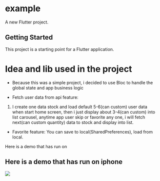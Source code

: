 # example

A new Flutter project.

## Getting Started

This project is a starting point for a Flutter application.

# Idea and lib used in the project

 - Because this was a simple project, i decided to use Bloc to handle the global state and app business logic

 - Fetch user data from api feature:
  1. I create one data stock and load default 5-6(can custom) user data when start home screen, then i just display about 3-4(can custom) into list carousel, anytime app user skip or favorite any one, i will fetch next(can custom quantity) data to stock and display into list.

 - Favorite feature: You can save to local(SharedPreferences), load from local.

Here is a demo that has run on
## Here is a demo that has run on iphone
![](ScreenShot.gif)


